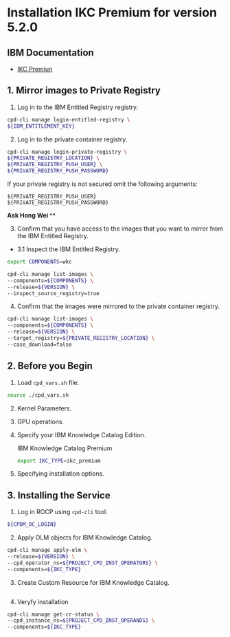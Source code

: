 # Installation IKC Premium for version 5.2.0

## IBM Documentation
* [IKC Premiun](https://www.ibm.com/docs/en/software-hub/5.2.x?topic=services-knowledge-catalog)

## 1. Mirror images to Private Registry

1. Log in to the IBM Entitled Registry registry.

```bash
cpd-cli manage login-entitled-registry \
${IBM_ENTITLEMENT_KEY}
```

2. Log in to the private container registry.

```bash
cpd-cli manage login-private-registry \
${PRIVATE_REGISTRY_LOCATION} \
${PRIVATE_REGISTRY_PUSH_USER} \
${PRIVATE_REGISTRY_PUSH_PASSWORD}
```

If your private registry is not secured omit the following arguments:

    ${PRIVATE_REGISTRY_PUSH_USER}
    ${PRIVATE_REGISTRY_PUSH_PASSWORD}

**Ask Hong Wei ^^**

3. Confirm that you have access to the images that you want to mirror from the IBM Entitled Registry.

* 3.1 Inspect the IBM Entitled Registry.

```bash
export COMPONENTS=wkc
```
```bash
cpd-cli manage list-images \
--components=${COMPONENTS} \
--release=${VERSION} \
--inspect_source_registry=true
```

4. Confirm that the images were mirrored to the private container registry.

```bash
cpd-cli manage list-images \
--components=${COMPONENTS} \
--release=${VERSION} \
--target_registry=${PRIVATE_REGISTRY_LOCATION} \
--case_download=false
```

## 2. Before you Begin

1. Load `cpd_vars.sh` file.

```bash
source ./cpd_vars.sh
```

2. Kernel Parameters.

3. GPU operations.

4. Specify your IBM Knowledge Catalog Edition.

    IBM Knowledge Catalog Premium
    ```bash
    export IKC_TYPE=ikc_premium
    ```

5. Specifying installation options.


## 3. Installing the Service

1. Log in ROCP using `cpd-cli` tool.

```bash
${CPDM_OC_LOGIN}
```

2. Apply OLM objects for IBM Knowledge Catalog.

```bash
cpd-cli manage apply-olm \
--release=${VERSION} \
--cpd_operator_ns=${PROJECT_CPD_INST_OPERATORS} \
--components=${IKC_TYPE}
```

3. Create Custom Resource for IBM Knowledge Catalog.

```bash

```

4. Veryfy installation

```bash
cpd-cli manage get-cr-status \
--cpd_instance_ns=${PROJECT_CPD_INST_OPERANDS} \
--components=${IKC_TYPE}
```